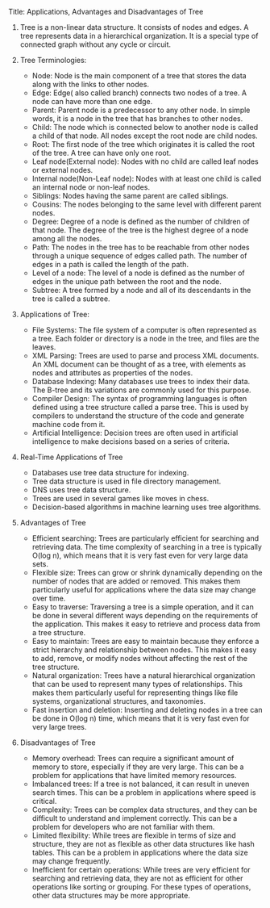 Title: Applications, Advantages and Disadvantages of Tree

1. Tree is a non-linear data structure. It consists of nodes and edges. A tree represents data in a hierarchical organization. It is a special type of connected graph without any cycle or circuit.

2. Tree Terminologies:
    - Node: Node is the main component of a tree that stores the data along with the links to other nodes.
    - Edge: Edge( also called branch) connects two nodes of a tree. A node can have more than one edge.
    - Parent: Parent node is a predecessor to any other node. In simple words, it is a node in the tree that has branches to other nodes.
    - Child: The node which is connected below to another node is called a child of that node. All nodes except the root node are child nodes.
    - Root: The first node of the tree which originates it is called the root of the tree. A tree can have only one root.  
    - Leaf node(External node): Nodes with no child are called leaf nodes or external nodes.
    - Internal node(Non-Leaf node): Nodes with at least one child is called an internal node or non-leaf nodes.  
    - Siblings: Nodes having the same parent are called siblings.
    - Cousins: The nodes belonging to the same level with different parent nodes.
    - Degree: Degree of a node is defined as the number of children of that node. The degree of the tree is the highest degree of a node among all the nodes.
    - Path: The nodes in the tree has to be reachable from other nodes through a unique sequence of edges called path. The number of edges in a path is called the length of the path.
    - Level of a node: The level of a node is defined as the number of edges in the unique path between the root and the node.
    - Subtree: A tree formed by a node and all of its descendants in the tree is called a subtree.

3. Applications of Tree:
    - File Systems: The file system of a computer is often represented as a tree. Each folder or directory is a node in the tree, and files are the leaves.
    - XML Parsing: Trees are used to parse and process XML documents. An XML document can be thought of as a tree, with elements as nodes and attributes as properties of the nodes.
    - Database Indexing: Many databases use trees to index their data. The B-tree and its variations are commonly used for this purpose.
    - Compiler Design: The syntax of programming languages is often defined using a tree structure called a parse tree. This is used by compilers to understand the structure of the code and generate machine code from it.
    - Artificial Intelligence: Decision trees are often used in artificial intelligence to make decisions based on a series of criteria.

4. Real-Time Applications of Tree
    - Databases use tree data structure for indexing.
    - Tree data structure is used in file directory management.
    - DNS uses tree data structure.
    - Trees are used in several games like moves in chess.
    - Decision-based algorithms in machine learning uses tree algorithms.

5. Advantages of Tree
    - Efficient searching: Trees are particularly efficient for searching and retrieving data. The time complexity of searching in a tree is typically O(log n), which means that it is very fast even for very large data sets.
    - Flexible size: Trees can grow or shrink dynamically depending on the number of nodes that are added or removed. This makes them particularly useful for applications where the data size may change over time.
    - Easy to traverse: Traversing a tree is a simple operation, and it can be done in several different ways depending on the requirements of the application. This makes it easy to retrieve and process data from a tree structure.
    - Easy to maintain: Trees are easy to maintain because they enforce a strict hierarchy and relationship between nodes. This makes it easy to add, remove, or modify nodes without affecting the rest of the tree structure.
    - Natural organization: Trees have a natural hierarchical organization that can be used to represent many types of relationships. This makes them particularly useful for representing things like file systems, organizational structures, and taxonomies.
    - Fast insertion and deletion: Inserting and deleting nodes in a tree can be done in O(log n) time, which means that it is very fast even for very large trees.

6. Disadvantages of Tree
    - Memory overhead: Trees can require a significant amount of memory to store, especially if they are very large. This can be a problem for applications that have limited memory resources.
    - Imbalanced trees: If a tree is not balanced, it can result in uneven search times. This can be a problem in applications where speed is critical.
    - Complexity: Trees can be complex data structures, and they can be difficult to understand and implement correctly. This can be a problem for developers who are not familiar with them.
    - Limited flexibility: While trees are flexible in terms of size and structure, they are not as flexible as other data structures like hash tables. This can be a problem in applications where the data size may change frequently.
    - Inefficient for certain operations: While trees are very efficient for searching and retrieving data, they are not as efficient for other operations like sorting or grouping. For these types of operations, other data structures may be more appropriate.